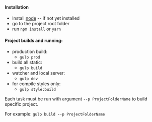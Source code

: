 #### Installation
- Install [node](http://nodejs.org) -- if not yet installed
- go to the project root folder
- run `npm install` or `yarn`

#### Project builds and running:
- production build:
    - `gulp prod`
- build all static:
    - `gulp build`
- watcher and local server:
    - `gulp dev`
- for compile styles only:
    - `gulp style:build`

Each task must be run with argument `--p ProjectFolderName` to build specific project.

For example: `gulp build --p ProjectFolderName`
